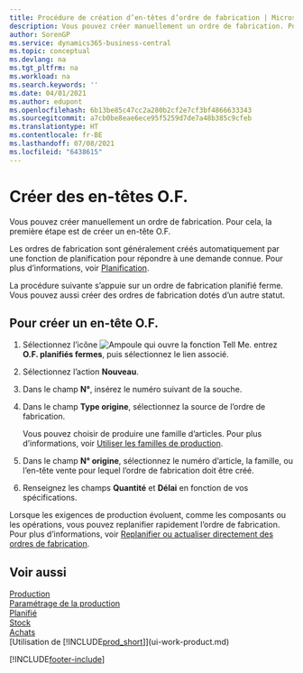 ```yaml
---
title: Procédure de création d’en-têtes d’ordre de fabrication | Microsoft Docs
description: Vous pouvez créer manuellement un ordre de fabrication. Pour cela, la première étape est de créer un en-tête O.F.
author: SorenGP
ms.service: dynamics365-business-central
ms.topic: conceptual
ms.devlang: na
ms.tgt_pltfrm: na
ms.workload: na
ms.search.keywords: ''
ms.date: 04/01/2021
ms.author: edupont
ms.openlocfilehash: 6b13be85c47cc2a280b2cf2e7cf3bf4866633343
ms.sourcegitcommit: a7cb0be8eae6ece95f5259d7de7a48b385c9cfeb
ms.translationtype: HT
ms.contentlocale: fr-BE
ms.lasthandoff: 07/08/2021
ms.locfileid: "6438615"
---
```

# <a name="create-production-order-headers"></a>Créer des en-têtes O.F.
Vous pouvez créer manuellement un ordre de fabrication. Pour cela, la première étape est de créer un en-tête O.F.

Les ordres de fabrication sont généralement créés automatiquement par une fonction de planification pour répondre à une demande connue. Pour plus d’informations, voir [Planification](production-planning.md).   

La procédure suivante s’appuie sur un ordre de fabrication planifié ferme. Vous pouvez aussi créer des ordres de fabrication dotés d’un autre statut.  

## <a name="to-create-a-production-order-header"></a>Pour créer un en-tête O.F.  
1.  Sélectionnez l’icône ![Ampoule qui ouvre la fonction Tell Me.](media/ui-search/search_small.png "Dites-moi ce que vous voulez faire") entrez **O.F. planifiés fermes**, puis sélectionnez le lien associé.  
2.  Sélectionnez l’action **Nouveau**.  
3.  Dans le champ **N°**, insérez le numéro suivant de la souche.  
4.  Dans le champ **Type origine**, sélectionnez la source de l’ordre de fabrication.

    Vous pouvez choisir de produire une famille d’articles. Pour plus d’informations, voir [Utiliser les familles de production](production-how-work-family.md).
5.  Dans le champ **N° origine**, sélectionnez le numéro d’article, la famille, ou l’en-tête vente pour lequel l’ordre de fabrication doit être créé.  
6.  Renseignez les champs **Quantité** et **Délai** en fonction de vos spécifications.  

Lorsque les exigences de production évoluent, comme les composants ou les opérations, vous pouvez replanifier rapidement l’ordre de fabrication. Pour plus d’informations, voir [Replanifier ou actualiser directement des ordres de fabrication](production-how-to-replan-refresh-production-orders.md). 

## <a name="see-also"></a>Voir aussi  
[Production](production-manage-manufacturing.md)    
[Paramétrage de la production](production-configure-production-processes.md)  
[Planifié](production-planning.md)      
[Stock](inventory-manage-inventory.md)  
[Achats](purchasing-manage-purchasing.md)  
[Utilisation de [!INCLUDE[prod_short](includes/prod_short.md)]](ui-work-product.md)


[!INCLUDE[footer-include](includes/footer-banner.md)]